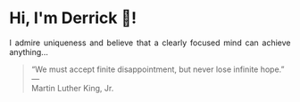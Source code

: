 # Hi, I'm Derrick 👋!
<p align="justify">I admire uniqueness and believe that a clearly focused mind can achieve anything...</p> 
<!-- #quote-start -->
<blockquote>&ldquo;We must accept finite disappointment, but never lose infinite hope.&rdquo; &mdash; <footer>Martin Luther King, Jr.</footer></blockquote>
<!-- #quote-end -->
